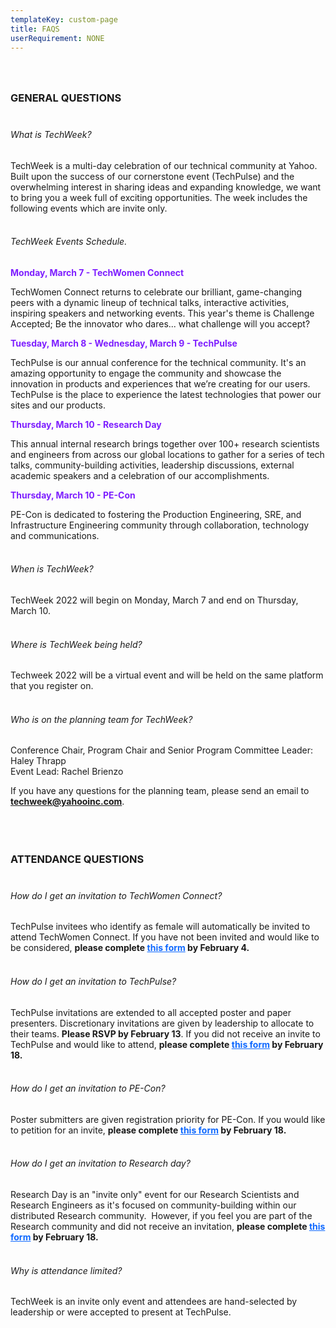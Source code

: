 ```yaml
---
templateKey: custom-page
title: FAQS
userRequirement: NONE
---
```

### <br><br>GENERAL QUESTIONS<br><br>

###### What is TechWeek?

TechWeek is a multi-day celebration of our technical community at Yahoo. Built upon the success of our cornerstone event (TechPulse) and the overwhelming interest in sharing ideas and expanding knowledge, we want to bring you a week full of exciting opportunities. The week includes the following events which are invite only.<br><br>

###### TechWeek Events Schedule.

<body><b><p style="color: #7E1FFF">Monday, March 7 - TechWomen Connect</p></b></body>

TechWomen Connect returns to celebrate our brilliant, game-changing peers with a dynamic lineup of technical talks, interactive activities, inspiring speakers and networking events. This year's theme is Challenge Accepted; Be the innovator who dares... what challenge will you accept?

<body><b><p style="color: #7E1FFF">Tuesday, March 8 - Wednesday, March 9 - TechPulse</p></b></body>

TechPulse is our annual conference for the technical community. It's an amazing opportunity to engage the community and showcase the innovation in products and experiences that we’re creating for our users. TechPulse is the place to experience the latest technologies that power our sites and our products. 

<body><b><p style="color: #7E1FFF">Thursday, March 10 - Research Day</p></b></body>

This annual internal research brings together over 100+ research scientists and engineers from across our global locations to gather for a series of tech talks, community-building activities, leadership discussions, external academic speakers and a celebration of our accomplishments. 

<body><b><p style="color: #7E1FFF">Thursday, March 10 - PE-Con</p></b></body>

PE-Con is dedicated to fostering the Production Engineering, SRE, and Infrastructure Engineering community through collaboration, technology and communications.<br><br>

###### When is TechWeek?

TechWeek 2022 will begin on Monday, March 7 and end on Thursday, March 10.<br><br>

###### Where is TechWeek being held?

Techweek 2022 will be a virtual event and will be held on the same platform that you register on.<br><br>

###### Who is on the planning team for TechWeek?

Conference Chair, Program Chair and Senior Program Committee Leader: Haley Thrapp\
Event Lead: Rachel Brienzo

If you have any questions for the planning team, please send an email to <a href = "mailto: techweek@yahooinc.com" style="color:#0f69ff"><b>techweek@yahooinc.com</b></a>.<br><br><br><br>

### ATTENDANCE QUESTIONS<br><br>

###### How do I get an invitation to TechWomen Connect?

TechPulse invitees who identify as female will automatically be invited to attend TechWomen Connect. If you have not been invited and would like to be considered, <b>please complete <a href="https://forms.gle/XyXufznUSMVamVbM9" target="_blank" style="color:#0f69ff">this form</a> by February 4.</b><br><br>

###### How do I get an invitation to TechPulse?

TechPulse invitations are extended to all accepted poster and paper presenters. Discretionary invitations are given by leadership to allocate to their teams. <b>Please RSVP by February 13</b>. If you did not receive an invite to TechPulse and would like to attend, <b>please complete [](https://docs.google.com/forms/d/e/1FAIpQLSdiUIfMASm16rydGdxWodEVDwJEYiFrJ4LGCrFc1DAlLpVOxg/viewform)<a href="https://docs.google.com/forms/d/e/1FAIpQLSdiUIfMASm16rydGdxWodEVDwJEYiFrJ4LGCrFc1DAlLpVOxg/viewform" target="_blank" style="color:#0f69ff">this form</a> by February 18.</b><br><br>

###### How do I get an invitation to PE-Con?

Poster submitters are given registration priority for PE-Con. If you would like to petition for an invite, <b>please complete [](https://docs.google.com/forms/d/e/1FAIpQLSdiUIfMASm16rydGdxWodEVDwJEYiFrJ4LGCrFc1DAlLpVOxg/viewform)<a href="https://forms.gle/uiKLfcz6xUF3Cbox7" target="_blank" style="color:#0f69ff">this form</a> by February 18.</b><br><br>

###### How do I get an invitation to Research day?

Research Day is an "invite only" event for our Research Scientists and Research Engineers as it's focused on community-building within our distributed Research community.  However, if you feel you are part of the Research community and did not receive an invitation, <b>please complete [](https://docs.google.com/forms/d/e/1FAIpQLSdiUIfMASm16rydGdxWodEVDwJEYiFrJ4LGCrFc1DAlLpVOxg/viewform)<a href="https://forms.gle/LJT6VpAAKQzesy89A" target="_blank" style="color:#0f69ff">this form</a> by February 18.</b><br><br>

###### Why is attendance limited?

TechWeek is an invite only event and attendees are hand-selected by leadership or were accepted to present at TechPulse.<br><br>